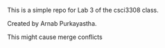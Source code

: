 This is a simple repo for Lab 3 of the csci3308 class.

Created by Arnab Purkayastha.

This might cause merge conflicts
